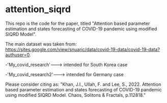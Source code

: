 # attention_siqrd

This repo is the code for the paper, titled "Attention based parameter estimation and states forecasting of COVID-19 pandemic using modified SIQRD Model".



The main dataset was taken from: https://sites.google.com/view/snuaric/data/covid-19-data/covid-19-data?authuser=0.


-'My_covid_research'---> intended for South Korea case


-'My_covid_research2'---> intended for Germany case



Please consider citing as: "Khan, J.I., Ullah, F. and Lee, S., 2022. Attention based parameter estimation and states forecasting of COVID-19 pandemic using modified SIQRD Model. Chaos, Solitons & Fractals, p.112818."
